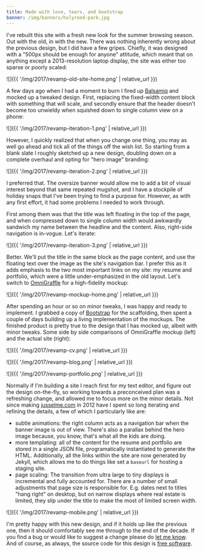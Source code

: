 ```yaml
---
title: Made with love, tears, and bootstrap
banner: /img/banners/holyrood-park.jpg
---
```


I've rebuilt this site with a fresh new look for the summer browsing season. Out with the old, in with the new. There was nothing inherently wrong about the previous design, but I did have a few gripes. Chiefly, it was designed with a "500px should be enough for anyone" attitude, which meant that on anything except a 2013-resolution laptop display, the site was either too sparse or poorly scaled: 

![]({{ '/img/2017/revamp-old-site-home.png' | relative_url }})

A few days ago when I had a moment to burn I fired up [Balsamiq](https://balsamiq.com/) and mocked up a tweaked design. First, replacing the fixed-width content block with something that will scale, and secondly ensure that the header doesn't become too unwieldy when squished down to single column view on a phone:

![]({{ '/img/2017/revamp-iteration-1.png' | relative_url }})

However, I quickly realized that when you change one thing, you may as well go ahead and tick all of the things off the wish list. So starting from a blank slate I roughly sketched up a new design, doubling down on a complete overhaul and opting for "hero image" branding:

![]({{ '/img/2017/revamp-iteration-2.png' | relative_url }})

I preferred that. The oversize banner would allow me to add a bit of visual interest beyond that same repeated mugshot, and I have a stockpile of holiday snaps that I've been trying to find a purpose for. However, as with any first effort, it had some problems I needed to work through.

First among them was that the title was left floating in the top of the page, and when compressed down to single column width would awkwardly sandwich my name between the headline and the content. Also, right-side navigation is in-vogue. Let's iterate:

![]({{ '/img/2017/revamp-iteration-3.png' | relative_url }})

Better. We'll put the title in the same block as the page content, and use the floating text over the image as the site's navigation bar. I prefer this as it adds emphasis to the two most important links on my site: my resume and portfolio, which were a little under-emphasized in the old layout. Let's switch to [OmniGraffle](https://www.omnigroup.com/omnigraffle/) for a high-fidelity mockup:

![]({{ '/img/2017/revamp-mockup-home.png' | relative_url }})

After spending an hour or so on minor tweaks, I was happy and ready to implement. I grabbed a copy of [Bootstrap](https://getbootstrap.com/) for the scaffolding, then spent a couple of days building up a living implementation of the mockups. The finished product is pretty true to the design that I has mocked up, albeit with minor tweaks. Some side by side comparisons of OmniGraffle mockup (left) and the actual site (right):

![]({{ '/img/2017/revamp-cv.png' | relative_url }})

![]({{ '/img/2017/revamp-blog.png' | relative_url }})

![]({{ '/img/2017/revamp-portfolio.png' | relative_url }})

Normally if I'm building a site I reach first for my text editor, and figure out the design on-the-fly, so working towards a preconceived plan was a refreshing change, and allowed me to focus more on the minor details. Not since making [jusselme.com](http://barthelemyjusselme.com) in 2012 have I spent so long iterating and refining the details, a few of which I particularly like are:

* subtle animations: the right column acts as a navigation bar when the banner image is out of view. There's also a parallax behind the hero image because, you know, that's what all the kids are doing.
* more templating: all of the content for the resume and portfolio are stored in a single JSON file, programatically instantiated to generate the HTML. Additionally, all the links within the site are now generated by Jekyll, which allows me to do things like set a `baseurl` for hosting a staging site.
* page scaling: The transition from ultra large to tiny displays is incremental and fully accounted for. There are a number of small adjustments that page size is responsible for. E.g. dates next to titles "hang right" on desktop, but on narrow displays where real estate is limited, they slip under the title to make the most of limited screen width.

![]({{ '/img/2017/revamp-mobile.png' | relative_url }})

I'm pretty happy with this new design, and if it holds up like the previous one, then it should comfortably see me through to the end of the decade. If you find a bug or would like to suggest a change please do [let me know](https://github.com/ChrisCummins/chriscummins.github.io/issues). And of course, as always, the source code for this design is [free software](https://github.com/ChrisCummins/chriscummins.github.io/blob/master/LICENSE).

